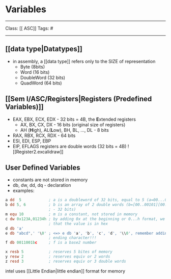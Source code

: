 # Variables
___
Class: [[ ASC]]
Tags: # 
___
## [[data type|Datatypes]]
- in assembly, a [[data type]] refers only to the SIZE of representation
	- Byte (8bits)
	- Word (16 bits)
	- DoubleWord (32 bits)
	- QuadWord (64 bits)
## [[Sem I/ASC/Registers|Registers (Predefined Variables)]]
- EAX, EBX, ECX, EDX - 32 bits = 4B, the **E**xtended registers
	- AX, BX, CX, DX - 16 bits (original size of registers)
	- AH (**H**igh), AL(**L**ow), BH, BL, ..., DL - 8 bits
- RAX, RBX, RCX, RDX - 64 bits
- ESI, EDI, ESP, EBP
- EIP, EFLAGS
registers are double words (32 bits = 4B)
![[Register2.excalidraw]]
## User Defined Variables 
- constants are not stored in memory
- db, dw, dd, dq - declaration
- examples:
```nasm
a dd  5            ; a is a doubleword of 32 bits, equal to 5 (a=00...00101)
b dd 5, 6          ; b is an array of 2 double words (b=[00..00101][00...00100]
                   ; - 32 bits)
m equ 10           ; m is a constant, not stored in memory
c dw 0x123A,01234h ; by adding 0x at the beginning or 0...h format, we signal 
                   ; that the value is in hex
d db 'a'
e db "abcd",' '\0' ; <=> e db 'a', 'b', 'c', 'd', '\\0', remember adding the 
                   ; ending character!!!
f db 0011001bc     ; f is a base2 number

x resb 5           ; reserves 5 bites of memory
y resw 2           ; reserves equiv or 2 words
z resd 3           ; reserves equiv or 3 double words

```

intel uses [[Little Endian|little endian]] format for memory